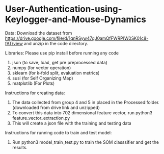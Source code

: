 # User-Authentication-using-Keylogger-and-Mouse-Dynamics


Data:
Download the dataset from https://drive.google.com/file/d/1qnRSyw47qJ0amQfFWRPIW0SK01c8-fAT/view and unzip in the code directory. 

Libraries:
Please use pip install before running any code
1) json (to save, load, get pre preprocessed data)
2) numpy (for vector operation)
3) sklearn (for k-fold split, evaluation metrics)
4) susi (for Self Organizing Map)
5) matplotlib (For Plots)



Instructions for creating data:
1) The data collected from group 4 and 5 in placed in the Processed folder.(downloaded from drive link and unzipped)
2) To convert this data into 702 dimensional feature vector, run python3 feature_vector_extraction.py
3) This will create a json file with the training and testing data


Instructions for running code to train and test model:
1) Run python3 model_train_test.py to train the SOM classsifier and get the results. 
